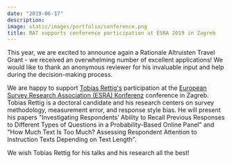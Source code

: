 ```yaml
---
date: "2019-06-17"
description: 
image: static/images/portfolio/conference.png
title: RAT supports conference participation at ESRA 2019 in Zagreb
---
```


This year, we are excited to announce again a Rationale Altruisten Travel Grant - we received an overwhelming number of excellent applications! We would like to thank an anonymous reviewer for his invaluable input and help during the decision-making process.

We are happy to support [Tobias Rettig's](https://reforms.uni-mannheim.de/ionas/sowi/reforms/internet_panel/Team/rettig_tobias/) participation at the [European Survey Research Association (ESRA) Konferenz](https://www.europeansurveyresearch.org/conferences/overview) conference in Zagreb. Tobias Rettig is a doctoral candidate and his research centers on survey methodology, measurement error, and response style bias. He will present his papers "Investigating Respondents’ Ability to Recall Previous Responses to Different Types of Questions in a Probability-Based Online Panel" and "How Much Text Is Too Much? Assessing Respondent Attention to Instruction Texts Depending on Text Length".

We wish Tobias Rettig for his talks and his research all the best!